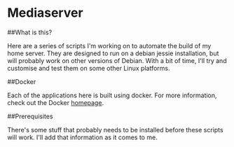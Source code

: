 Mediaserver
===========

##What is this?

Here are a series of scripts I'm working on to automate the build of my home server.  They are designed to run on a debian jessie installation, but will probably work on other versions of Debian.  With a bit of time, I'll try and customise and test them on some other Linux platforms.

##Docker

Each of the applications here is built using docker.  For more information, check out the Docker [homepage](https://www.docker.com/).

##Prerequisites

There's some stuff that probably needs to be installed before these scripts will work.  I'll add that information as it comes to me.

